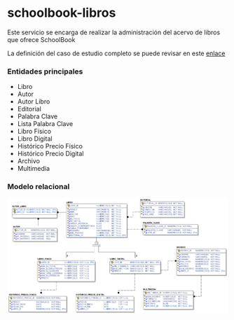 # schoolbook-libros
Este servicio se encarga de realizar la administración del acervo de libros que ofrece SchoolBook

La definición del caso de estudio completo se puede revisar en este [enlace](https://github.com/school-book/schoolbook-app/blob/master/docs/caso-estudio.md)


### Entidades principales

- Libro
- Autor
- Autor Libro
- Editorial
- Palabra Clave
- Lista Palabra Clave
- Libro Físico
- Libro Digital
- Histórico Precio Físico
- Histórico Precio Digital
- Archivo
- Multimedia

### Modelo relacional

![Modelo Relacional para contratos](docs/schoolbook-libros.PNG)
